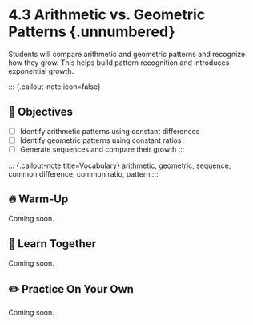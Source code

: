 #  4.3 Arithmetic vs. Geometric Patterns {.unnumbered}

Students will compare arithmetic and geometric patterns and recognize how they grow. This helps build pattern recognition and introduces exponential growth.

::: {.callout-note icon=false}
## 🎯 Objectives
- [ ] Identify arithmetic patterns using constant differences
- [ ] Identify geometric patterns using constant ratios
- [ ] Generate sequences and compare their growth
:::

::: {.callout-note title=Vocabulary}
arithmetic, geometric, sequence, common difference, common ratio, pattern
:::

## 🔥 Warm-Up
Coming soon.

## 🧠 Learn Together
Coming soon.

## ✏️ Practice On Your Own
Coming soon.
